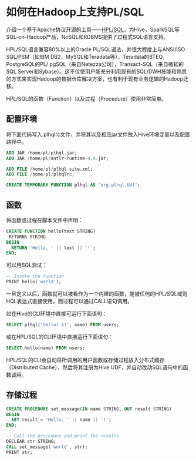 # 如何在Hadoop上支持PL/SQL

介绍一个基于Apache协议开源的工具——[HPL/SQL](http://www.hplsql.org/)，为Hive，SparkSQL等SQL-on-Hadoop产品，NoSQL和RDBMS提供了过程式SQL语言支持。

HPL/SQL语言兼容80%以上的Oracle PL/SQL语法，并很大程度上与ANSI/ISO SQL/PSM（如IBM DB2，MySQL和Teradata等），Teradata的BTEQ，PostgreSQL的PL/ pgSQL（来自Netezza公司），Transact-SQL（来自微软的SQL Server和Sybase）。这不仅使用户能充分利用现有的SQL/DWH技能和熟悉的方式来实现Hadoop的数据仓库解决方案，也有利于现有业务逻辑的Hadoop迁移。

HPL/SQL的函数（Function）以及过程（Procedure）使用非常简单。

## 配置环境

将下面代码写入.plhqlrc文件，并将其以及相应jar文件放入Hive环境变量以及配置路径中。

```sql
ADD JAR /home/pl/plhql.jar;
ADD JAR /home/pl/antlr-runtime-4.4.jar;

ADD FILE /home/pl/plhql-site.xml;
ADD FILE /home/pl/plhqlrc;

CREATE TEMPORARY FUNCTION plhql AS 'org.plhql.Udf';
```

## 函数
将函数或过程在脚本文件中声明：

```sql
CREATE FUNCTION hello(text STRING)
 RETURNS STRING
BEGIN
  RETURN 'Hello, ' || text || '!';
END;
```

可以用SQL测试：

```sql
-- Invoke the function
PRINT hello('world');
```

一旦定义以后，函数就可以被看作为一个内建的函数，能被任何的HPL/SQL或则HQL表达式直接使用，而过程可以通过CALL语句调用。

如在Hive的CLI环境中直接可运行下面语句：

```sql
SELECT plhql('hello(:1)', name) FROM users;
```

或在HPL/SQL的CLI环境中直接运行下面语句：

```sql
SELECT hello(name) FROM users;
```

HPL/SQL的CLI会自动将所调用的用户函数或存储过程放入分布式缓存（Distributed Cache），然后将其注册为Hive UDF，并自动改动SQL语句中的函数调用。

## 存储过程

```sql
CREATE PROCEDURE set_message(IN name STRING, OUT result STRING)
BEGIN
  SET result = 'Hello, ' || name || '!';
END;

-- Call the procedure and print the results
DECLEAR str STRING;
CALL set_message('world', str);
PRINT str;
```
